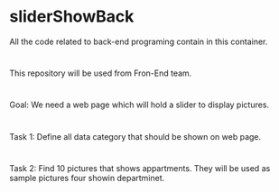 # sliderShowBack
All the code related to back-end programing contain in this container.
#
This repository will be used from Fron-End team.
#
Goal: We need a web page which will hold a slider to display pictures.
#
Task 1: Define all data category that should be shown on web page.
#
Task 2: Find 10 pictures that shows appartments. They will be used as sample pictures four showin departminet.
